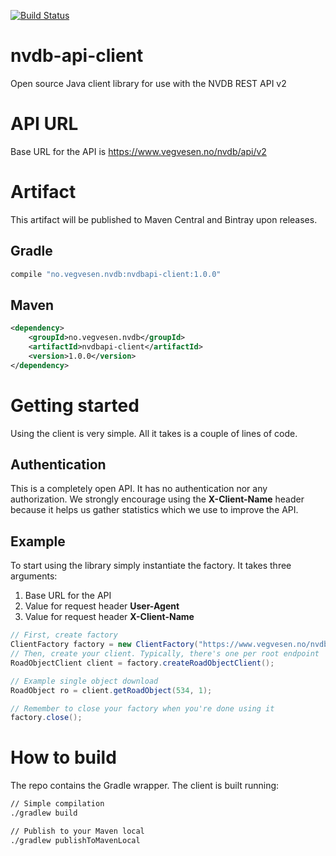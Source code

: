 [![Build Status](https://travis-ci.org/nvdb-vegdata/nvdb-api-client.svg?branch=master)](https://travis-ci.org/nvdb-vegdata/nvdb-api-client)

# nvdb-api-client
Open source Java client library for use with the NVDB REST API v2

# API URL
Base URL for the API is https://www.vegvesen.no/nvdb/api/v2

# Artifact
This artifact will be published to Maven Central and Bintray upon releases.

## Gradle
```gradle
compile "no.vegvesen.nvdb:nvdbapi-client:1.0.0"
```

## Maven
```xml
<dependency>
    <groupId>no.vegvesen.nvdb</groupId>
    <artifactId>nvdbapi-client</artifactId>
    <version>1.0.0</version>
</dependency>
```

# Getting started
Using the client is very simple. All it takes is a couple of lines of code.

## Authentication
This is a completely open API. It has no authentication nor any authorization. We strongly encourage using the **X-Client-Name** header because it helps us gather statistics which we use to improve the API.

## Example
To start using the library simply instantiate the factory. It takes three arguments:
1. Base URL for the API
2. Value for request header **User-Agent**
3. Value for request header **X-Client-Name**

```java
// First, create factory
ClientFactory factory = new ClientFactory("https://www.vegvesen.no/nvdb/api/v2", "nvdbapi-client", "ACME");
// Then, create your client. Typically, there's one per root endpoint
RoadObjectClient client = factory.createRoadObjectClient();

// Example single object download
RoadObject ro = client.getRoadObject(534, 1);

// Remember to close your factory when you're done using it
factory.close();
```
# How to build 
The repo contains the Gradle wrapper. The client is built running:
```bash
// Simple compilation 
./gradlew build

// Publish to your Maven local
./gradlew publishToMavenLocal
```
